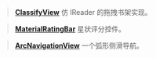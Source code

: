> **[ClassifyView](https://github.com/AlphaBoom/ClassifyView)** 仿 IReader 的拖拽书架实现。

> **[MaterialRatingBar](https://github.com/DreaminginCodeZH/MaterialRatingBar)** 星状评分控件。

> **[ArcNavigationView](https://github.com/rom4ek/ArcNavigationView)** 一个弧形侧滑导航。
